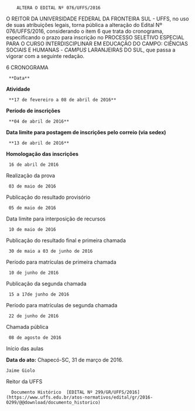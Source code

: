         ALTERA O EDITAL Nº 076/UFFS/2016  

O REITOR DA UNIVERSIDADE FEDERAL DA FRONTEIRA SUL - UFFS, no uso de suas atribuições legais, torna pública a alteração do Edital Nº 076/UFFS/2016, considerando o item 6 que trata do cronograma, especificando o prazo para inscrição no PROCESSO SELETIVO ESPECIAL PARA O CURSO INTERDISCIPLINAR EM EDUCAÇÃO DO CAMPO: CIÊNCIAS SOCIAIS E HUMANAS - *CAMPUS* LARANJEIRAS DO SUL, que passa a vigorar com a seguinte redação.

 6 CRONOGRAMA

     **Data**

   **Atividade**

     **17 de fevereiro a 08 de abril de 2016**

   **Período de inscrições**

     **04 de abril de 2016**

   **Data limite para postagem de inscrições pelo correio (via sedex)**

     **13 de abril de 2016** 

   **Homologação das inscrições**

     16 de abril de 2016

   Realização da prova

     03 de maio de 2016 

   Publicação do resultado provisório

     05 de maio de 2016

   Data limite para interposição de recursos

     10 de maio de 2016 

   Publicação do resultado final e primeira chamada

     30 de maio a 03 de junho de 2016

   Período para matrículas de primeira chamada

     10 de junho de 2016

   Publicação da segunda chamada

     15 a 17de junho de 2016

   Período para matrículas de segunda chamada

     22 de junho de 2016

   Chamada pública

     08 de agosto de 2016

   Início das aulas

      

   **Data do ato:** Chapecó-SC, 31 de março de 2016.   
 

    Jaime Giolo   
 Reitor da UFFS 

      Documento Histórico  [EDITAL Nº 299/GR/UFFS/2016](https://www.uffs.edu.br/atos-normativos/edital/gr/2016-0299/@@download/documento_historico)     
      